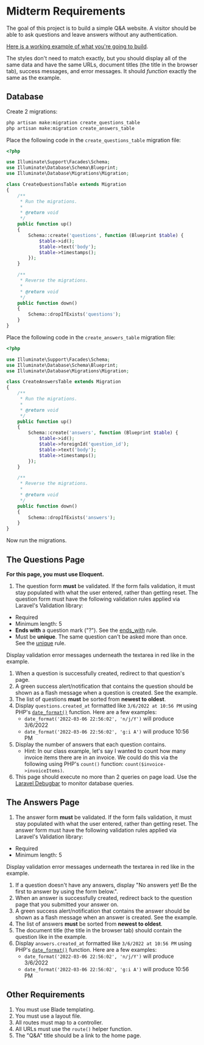 # Midterm Requirements

The goal of this project is to build a simple Q&A website. A visitor should be able to ask questions and leave answers without any authentication.

[Here is a working example of what you're going to build](https://itp405-midterm-2022.herokuapp.com/).

The styles don't need to match exactly, but you should display all of the same data and have the same URLs, document titles (the title in the browser tab), success messages, and error messages. It should _function_ exactly the same as the example.

## Database

Create 2 migrations:

```bash
php artisan make:migration create_questions_table
php artisan make:migration create_answers_table
```

Place the following code in the `create_questions_table` migration file:

```php
<?php

use Illuminate\Support\Facades\Schema;
use Illuminate\Database\Schema\Blueprint;
use Illuminate\Database\Migrations\Migration;

class CreateQuestionsTable extends Migration
{
    /**
     * Run the migrations.
     *
     * @return void
     */
    public function up()
    {
        Schema::create('questions', function (Blueprint $table) {
            $table->id();
            $table->text('body');
            $table->timestamps();
        });
    }

    /**
     * Reverse the migrations.
     *
     * @return void
     */
    public function down()
    {
        Schema::dropIfExists('questions');
    }
}
```

Place the following code in the `create_answers_table` migration file:

```php
<?php

use Illuminate\Support\Facades\Schema;
use Illuminate\Database\Schema\Blueprint;
use Illuminate\Database\Migrations\Migration;

class CreateAnswersTable extends Migration
{
    /**
     * Run the migrations.
     *
     * @return void
     */
    public function up()
    {
        Schema::create('answers', function (Blueprint $table) {
            $table->id();
            $table->foreignId('question_id');
            $table->text('body');
            $table->timestamps();
        });
    }

    /**
     * Reverse the migrations.
     *
     * @return void
     */
    public function down()
    {
        Schema::dropIfExists('answers');
    }
}
```

Now run the migrations.

## The Questions Page

**For this page, you must use Eloquent.**

1. The question form **must** be validated. If the form fails validation, it must stay populated with what the user entered, rather than getting reset. The question form must have the following validation rules applied via Laravel's Validation library:

-   Required
-   Minimum length: 5
-   **Ends with** a question mark ("?"). See the [ends_with](https://laravel.com/docs/9.x/validation#rule-ends-with) rule.
-   Must be **unique**. The same question can't be asked more than once. See the [unique](https://laravel.com/docs/9.x/validation#rule-unique) rule.

Display validation error messages underneath the textarea in red like in the example.

1. When a question is successfully created, redirect to that question's page.
1. A green success alert/notification that contains the question should be shown as a flash message when a question is created. See the example.
1. The list of questions **must** be sorted from **newest to oldest**.
1. Display `questions.created_at` formatted like `3/6/2022 at 10:56 PM` using PHP's [`date_format()`](https://www.php.net/manual/en/datetime.format.php) function. Here are a few examples:
    - `date_format('2022-03-06 22:56:02', 'n/j/Y')` will produce 3/6/2022
    - `date_format('2022-03-06 22:56:02', 'g:i A')` will produce 10:56 PM
1. Display the number of answers that each question contains.
    - Hint: In our class example, let's say I wanted to count how many invoice items there are in an invoice. We could do this via the following using PHP's `count()` function: `count($invoice->invoiceItems)`.
1. This page should execute no more than 2 queries on page load. Use the [Laravel Debugbar](https://github.com/barryvdh/laravel-debugbar) to monitor database queries.

## The Answers Page

1. The answer form **must** be validated. If the form fails validation, it must stay populated with what the user entered, rather than getting reset. The answer form must have the following validation rules applied via Laravel's Validation library:

-   Required
-   Minimum length: 5

Display validation error messages underneath the textarea in red like in the example.

1. If a question doesn't have any answers, display "No answers yet! Be the first to answer by using the form below.".
1. When an answer is successfully created, redirect back to the question page that you submitted your answer on.
1. A green success alert/notification that contains the answer should be shown as a flash message when an answer is created. See the example.
1. The list of answers **must** be sorted from **newest to oldest**.
1. The document title (the title in the browser tab) should contain the question like in the example.
1. Display `answers.created_at` formatted like `3/6/2022 at 10:56 PM` using PHP's [`date_format()`](https://www.php.net/manual/en/datetime.format.php) function. Here are a few examples:
    - `date_format('2022-03-06 22:56:02', 'n/j/Y')` will produce 3/6/2022
    - `date_format('2022-03-06 22:56:02', 'g:i A')` will produce 10:56 PM

## Other Requirements

1. You must use Blade templating.
1. You must use a layout file.
1. All routes must map to a controller.
1. All URLs must use the `route()` helper function.
1. The "Q&A" title should be a link to the home page.
